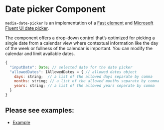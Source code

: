 # Date picker Component

`media-date-picker` is an implementation of a [Fast element](https://www.fast.design/) and [Microsoft Fluent UI date picker](https://developer.microsoft.com/en-us/fluentui#/controls/web/datepicker).

The component offers a drop-down control that’s optimized for picking a single date from a calendar view where contextual information like the day of the week or fullness of the calendar is important. You can modify the calendar and limit available dates.

```javascript
{
  "inputDate": Date; // selected date for the date picker
  "allowedDates": IAllowedDates = { // allowed dates object
    days: string;  // a list of the allowed days separate by comma
    months: string; // a list of the allowed months separate by comma
    years: string; // a list of the allowed years separate by comma
  }
}
```

## Please see examples:

-   [Example](./examples/example.html)
